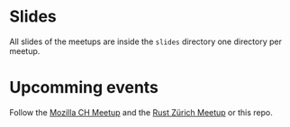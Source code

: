 # Slides

All slides of the meetups are inside the `slides` directory one directory per meetup.

# Upcomming events

Follow the [Mozilla CH Meetup](https://www.meetup.com/de-DE/Mozilla-Meetup-Switzerland/) and the [Rust Zürich Meetup](https://www.meetup.com/de-DE/Rust-Zurich/members/) or this repo.
